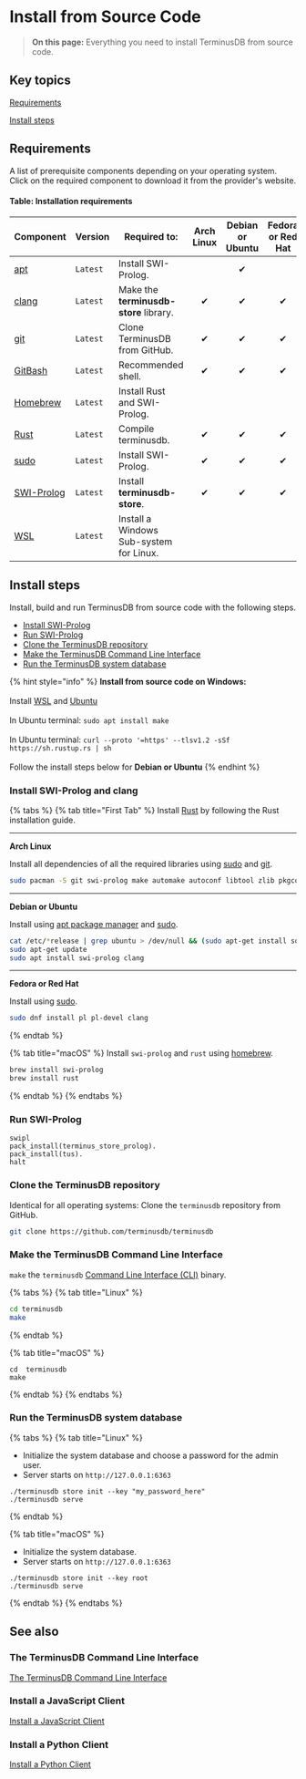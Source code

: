 # Install from Source Code

> **On this page:** Everything you need to install TerminusDB from source code.

## Key topics

[Requirements](install-from-source-code.md#requirements)

[Install steps](install-from-source-code.md#install-steps)

## Requirements

A list of prerequisite components depending on your operating system. Click on the required component to download it from the provider's website.

#### Table: Installation requirements

| Component                                                | Version  | Required to:                            | Arch Linux | Debian or Ubuntu | Fedora or Red Hat | macOS | Windows |
| -------------------------------------------------------- | -------- | --------------------------------------- | :--------: | :--------------: | :---------------: | :---: | :-----: |
| [apt](https://pkgs.org/download/apt)                     | `Latest` | Install SWI-Prolog.                     |            |         ✔        |                   |       |         |
| [clang](https://releases.llvm.org)                       | `Latest` | Make the **terminusdb-store** library.  |      ✔     |         ✔        |         ✔         |       |         |
| [git](https://git-scm.com/downloads)                     | `Latest` | Clone TerminusDB from GitHub.           |      ✔     |         ✔        |         ✔         |   ✔   |         |
| [GitBash](https://git-scm.com/downloads)                 | `Latest` | Recommended shell.                      |      ✔     |         ✔        |         ✔         |   ✔   |    ✔    |
| [Homebrew](https://brew.sh)                              | `Latest` | Install Rust and SWI-Prolog.            |            |                  |                   |   ✔   |         |
| [Rust](https://www.rust-lang.org/tools/install)          | `Latest` | Compile terminusdb.                     |      ✔     |         ✔        |         ✔         |   ✔   |    ✔    |
| [sudo](https://www.sudo.ws/download.html)                | `Latest` | Install SWI-Prolog.                     |      ✔     |         ✔        |         ✔         |       |         |
| [SWI-Prolog](https://www.swi-prolog.org/download/stable) | `Latest` | Install **terminusdb-store**.           |      ✔     |         ✔        |         ✔         |   ✔   |         |
| [WSL](https://ubuntu.com/wsl)                            | `Latest` | Install a Windows Sub-system for Linux. |            |                  |                   |       |    ✔    |

## Install steps

Install, build and run TerminusDB from source code with the following steps.

* [Install SWI-Prolog](install-from-source-code.md#install-swi-prolog)
* [Run SWI-Prolog](install-from-source-code.md#run-swi-prolog)
* [Clone the TerminusDB repository](install-from-source-code.md#clone-the-terminusdb-repository)
* [Make the TerminusDB Command Line Interface](install-from-source-code.md#make-the-terminusdb-command-line-interface)
* [Run the TerminusDB system database](install-from-source-code.md#run-the-terminusdb-system-database)

{% hint style="info" %}
**Install from source code on Windows:**\
\
Install [WSL](https://ubuntu.com/wsl) and [Ubuntu](https://ubuntu.com/#download)\
\
In Ubuntu terminal: `sudo apt install make`\
\
In Ubuntu terminal: `curl --proto '=https' --tlsv1.2 -sSf https://sh.rustup.rs | sh`\
\
Follow the install steps below for **Debian or Ubuntu**
{% endhint %}

### Install SWI-Prolog and clang

{% tabs %}
{% tab title="First Tab" %}
Install [Rust](https://www.rust-lang.org/tools/install) by following the Rust installation guide.

****

**Arch Linux**

Install all dependencies of all the required libraries using [sudo](https://www.sudo.ws/download.html) and [git](https://git-scm.com/downloads).

```bash
sudo pacman -S git swi-prolog make automake autoconf libtool zlib pkgconf gcc clang
```

****

**Debian or Ubuntu**

Install using [apt package manager](https://pkgs.org/download/apt) and [sudo](https://www.sudo.ws/download.html).

```bash
cat /etc/*release | grep ubuntu > /dev/null && (sudo apt-get install software-properties-common; sudo apt-add-repository ppa:swi-prolog/stable)
sudo apt-get update
sudo apt install swi-prolog clang
```

****

**Fedora or Red Hat**

Install using [sudo](https://www.sudo.ws/download.html).

```bash
sudo dnf install pl pl-devel clang
```
{% endtab %}

{% tab title="macOS" %}
Install `swi-prolog` and `rust` using [homebrew](https://brew.sh).

```bash
brew install swi-prolog
brew install rust
```
{% endtab %}
{% endtabs %}

### Run SWI-Prolog

```
swipl
pack_install(terminus_store_prolog).
pack_install(tus).
halt
```

### Clone the TerminusDB repository

Identical for all operating systems: Clone the `terminusdb` repository from GitHub.

```bash
git clone https://github.com/terminusdb/terminusdb
```

### Make the TerminusDB Command Line Interface

`make` the `terminusdb` [Command Line Interface (CLI)](../../terminusx-db/reference-guides/cli.md) binary.

{% tabs %}
{% tab title="Linux" %}
```bash
cd terminusdb
make
```
{% endtab %}

{% tab title="macOS" %}
```
cd  terminusdb
make
```
{% endtab %}
{% endtabs %}

### Run the TerminusDB system database

{% tabs %}
{% tab title="Linux" %}
* Initialize the system database and choose a password for the admin user.
* Server starts on `http://127.0.0.1:6363`

```
./terminusdb store init --key "my_password_here"
./terminusdb serve
```
{% endtab %}

{% tab title="macOS" %}
* Initialize the system database.
* Server starts on `http://127.0.0.1:6363`

```
./terminusdb store init --key root
./terminusdb serve
```
{% endtab %}
{% endtabs %}



## See also

### The TerminusDB Command Line Interface

[The TerminusDB Command Line Interface](../../terminusx-db/reference-guides/cli.md)

### Install a JavaScript Client

[Install a JavaScript Client](../../terminusx/install/install-javascript-client.md)

### Install a Python Client

[Install a Python Client](../../terminusx/install/install-python-client.md)
